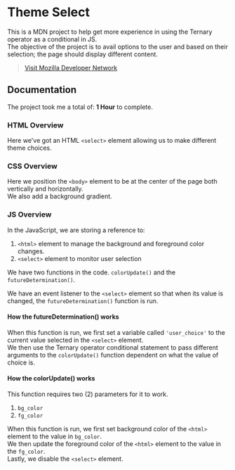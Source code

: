 # Theme Select
This is a MDN project to help get more experience in using the Ternary operator as a conditional in JS.  
The objective of the project is to avail options to the user and based on their selection; the page should display different content.

> [Visit Mozilla Developer Network](https://developer.mozilla.org/en-US/docs/Learn/JavaScript/Building_blocks/conditionals)

## Documentation
The project took me a total of: **1 Hour** to complete.

### HTML Overview
Here we've got an HTML `<select>` element allowing us to make different theme choices.  


### CSS Overview
Here we position the `<body>` element to be at the center of the page both vertically and horizontally.  
We also add a background gradient.  



### JS Overview
In the JavaScript, we are storing a reference to:  
1. `<html>` element to manage the background and foreground color changes.
2. `<select>` element to monitor user selection

We have two functions in the code. `colorUpdate()` and the `futureDetermination()`.

We have an event listener to the `<select>` element so that when its value is changed, the `futureDetermination()` function is run.


#### How the futureDetermination() works
When this function is run, we first set a variable called `'user_choice'` to the current value selected in the `<select>` element.  
We then use the Ternary operator conditional statement to pass different arguments to the `colorUpdate()` function dependent on what the value of choice is.

#### How the colorUpdate() works
This function requires two (2) parameters for it to work.

1. `bg_color`
2. `fg_color`

When this function is run, we first set background color of the `<html>` element to the value in `bg_color`.  
We then update the foreground color of the `<html>` element to the value in the `fg_color`.  
Lastly, we disable the `<select>` element.
